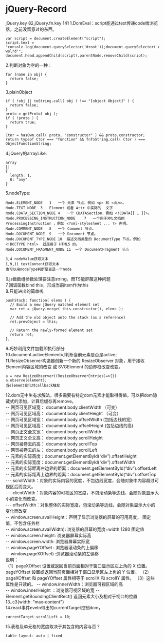 # jQuery-Record
jQuery.key 82,jQuery.fn.key 141
1.DomEval：script能通过text传递code给浏览器，之前没留意过的东西。  
```
var script = document.createElement("script");
script.text = "console.log(document.querySelector('#root'));document.querySelector('#root').innerHTML='hello wolrd'";
document.head.appendChild(script).parentNode.removeChild(script);
```
2.判断对象为空的一种：
```
for (name in obj) {
  return false;
}
```
3.plainObject
```
if ( !obj || toString.call( obj ) !== "[object Object]" ) {
  return false;
}
proto = getProto( obj );
if ( !proto ) {
  return true;
}

Ctor = hasOwn.call( proto, "constructor" ) && proto.constructor;
return typeof Ctor === "function" && fnToString.call( Ctor ) === ObjectFunctionString;
```
4.jQuery的arrayLike:  
```
array
||
{
  length: 1,
  0: "any"
}
```
5.nodeType:
```
Node.ELEMENT_NODE	1	一个 元素 节点，例如 <p> 和 <div>。
Node.TEXT_NODE	3	Element 或者 Attr 中实际的  文字
Node.CDATA_SECTION_NODE	4	一个 CDATASection，例如 <!CDATA[[ … ]]>。
Node.PROCESSING_INSTRUCTION_NODE	7	一个用于XML文档的 ProcessingInstruction ，例如 <?xml-stylesheet ... ?> 声明。
Node.COMMENT_NODE	8	一个 Comment 节点。
Node.DOCUMENT_NODE	9	一个 Document 节点。
Node.DOCUMENT_TYPE_NODE	10	描述文档类型的 DocumentType 节点。例如 <!DOCTYPE html>  就是用于 HTML5 的。
Node.DOCUMENT_FRAGMENT_NODE	11	一个 DocumentFragment 节点

3,4 nodeValue获取文本
1,9,11 textContent获取文本
也可以用nodeType判断是否是一个node
```
6.js做数组参数处理要注意string，而TS能屏蔽这种问题  
7.回调函数bind this，形成当前item作为this  
8.只能进出的简单栈
```
pushStack: function( elems ) {
  // Build a new jQuery matched element set
  var ret = jQuery.merge( this.constructor(), elems );

  // Add the old object onto the stack (as a reference)
  ret.prevObject = this;

  // Return the newly-formed element set
  return ret;
},
```
9.巧妙利用文件加载即执行部分  
10.document.activeElement可判断当前元素是否是active;  
11.ResizeObserver构造器创新一个新的  ResizeObserver 对象，用于接收 Element内容区域的改变 或 SVGElement 的边界框改变改变。  
```
a = new ResizeObserver((ResizeObserverEntries)=>{})
a.observe(element);
当element变化时callback触发
```
12.dom无中生有求解法，很多需要有特定dom元素才能取得得值，可以把dom隐藏式的添加，计算后缓存再remove。  
-- 网页可见区域宽： document.body.clientWidth （可变）  
-- 网页可见区域高： document.body.clientHeight （可变）  
-- 网页可见区域宽： document.body.offsetWidth (包括边线的宽)  
-- 网页可见区域高： document.body.offsetHeight (包括边线的高)  
-- 网页正文全文宽： document.body.scrollWidth  
-- 网页正文全文高： document.body.scrollHeight  
-- 网页被卷去的高： document.body.scrollTop  
-- 网页被卷去的左： document.body.scrollLeft  
-- 元素的实际高度：document.getElementById(“div”).offsetHeight  
-- 元素的实际宽度：document.getElementById(“div”).offsetWidth  
-- 元素的实际距离左边界的距离：document.getElementById(“div”).offsetLeft  
-- 元素的实际距离上边界的距离：document.getElementById(“div”).offsetTop  
--- scrollWidth：对象的实际内容的宽度，不包边线宽度，会随对象中内容超过可视区后而变大。  
--- clientWidth：对象内容的可视区的宽度，不包滚动条等边线，会随对象显示大小的变化而改变。  
--- offsetWidth：对象整体的实际宽度，包滚动条等边线，会随对象显示大小的变化而改变  
-- window.screen.availHeight：声明了显示浏览器的屏幕的可用高度， 固定值，不包含任务栏  
-- window.screen.availWidth): 浏览器的屏幕的宽度=width 1280 固定值  
-- window.screen.height: 浏览器屏幕实际高  
-- window.screen.width: 浏览器屏幕实际宽  
-- window.pageYOffset : 浏览器滚动条的上偏移  
-- window.pageXOffset) :浏览器滚动条的左偏移  
说明：  
（1）pageXOffset 设置或返回当前页面相对于窗口显示区左上角的 X 位置。pageYOffset 设置或返回当前页面相对于窗口显示区左上角的 Y 位置。
（2） pageXOffset 和 pageYOffset 属性相等于 scrollX 和 scrollY 属性。
（3）这些属性是只读的。
-- window.innerWidth：浏览器可视区域的高  
-- window.innerHeight ：浏览器可视区域的宽
-- Element.getBoundingClientRect() 返回元素大小及相对于视口的位置
13..c3{width: "max-content"}  
14.react事件evetn带出的currentTarget控制dom，
```
currentTarget.scrollLeft = 10;  
```
15.表格及单元格的宽度取决于其包含的内容与否？
```
table-layout: auto | fixed
```
